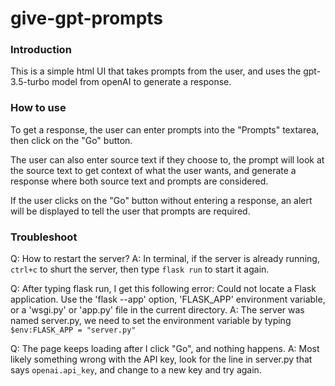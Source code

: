 # give-gpt-prompts

### Introduction ###
This is a simple html UI that takes prompts from the user, and uses the gpt-3.5-turbo model from openAI to generate a response.
###

### How to use ###
To get a response, the user can enter prompts into the "Prompts" textarea, then click on the "Go" button.

The user can also enter source text if they choose to, the prompt will look at the source text to get context of what the user wants, and generate a response where both source text and prompts are considered.

If the user clicks on the "Go" button without entering a response, an alert will be displayed to tell the user that prompts are required.
###

### Troubleshoot ###
Q: How to restart the server?
A: In terminal, if the server is already running, `ctrl+c` to shurt the server, then type `flask run` to start it again.

Q: After typing flask run, I get this following error:
Could not locate a Flask application. Use the 'flask --app' option, 'FLASK_APP' environment variable, or a 'wsgi.py' or 'app.py' file in the current directory.
A: The server was named server.py, we need to set the environment variable by typing `$env:FLASK_APP = "server.py"`

Q: The page keeps loading after I click "Go", and nothing happens.
A: Most likely something wrong with the API key, look for the line in server.py that says `openai.api_key`, and change to a new key and try again.
###
